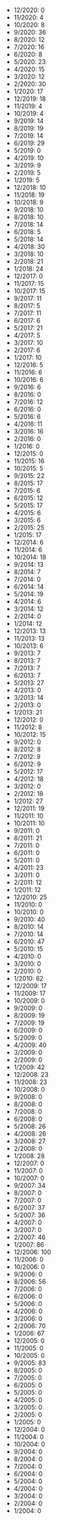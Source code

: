 *  12/2020: 0
*  11/2020: 4
*  10/2020: 8
*  9/2020: 36
*  8/2020: 12
*  7/2020: 16
*  6/2020: 8
*  5/2020: 23
*  4/2020: 15
*  3/2020: 12
*  2/2020: 30
*  1/2020: 17
*  12/2019: 18
*  11/2019: 4
*  10/2019: 4
*  9/2019: 14
*  8/2019: 19
*  7/2019: 14
*  6/2019: 29
*  5/2019: 0
*  4/2019: 10
*  3/2019: 9
*  2/2019: 5
*  1/2019: 5
*  12/2018: 10
*  11/2018: 19
*  10/2018: 9
*  9/2018: 10
*  8/2018: 10
*  7/2018: 14
*  6/2018: 5
*  5/2018: 14
*  4/2018: 30
*  3/2018: 10
*  2/2018: 21
*  1/2018: 24
*  12/2017: 0
*  11/2017: 15
*  10/2017: 15
*  9/2017: 11
*  8/2017: 5
*  7/2017: 11
*  6/2017: 6
*  5/2017: 21
*  4/2017: 5
*  3/2017: 10
*  2/2017: 6
*  1/2017: 10
*  12/2016: 5
*  11/2016: 6
*  10/2016: 6
*  9/2016: 6
*  8/2016: 0
*  7/2016: 12
*  6/2016: 0
*  5/2016: 6
*  4/2016: 11
*  3/2016: 16
*  2/2016: 0
*  1/2016: 0
*  12/2015: 0
*  11/2015: 16
*  10/2015: 5
*  9/2015: 22
*  8/2015: 17
*  7/2015: 6
*  6/2015: 12
*  5/2015: 17
*  4/2015: 6
*  3/2015: 6
*  2/2015: 25
*  1/2015: 17
*  12/2014: 6
*  11/2014: 6
*  10/2014: 18
*  9/2014: 13
*  8/2014: 7
*  7/2014: 0
*  6/2014: 14
*  5/2014: 19
*  4/2014: 6
*  3/2014: 12
*  2/2014: 0
*  1/2014: 12
*  12/2013: 13
*  11/2013: 13
*  10/2013: 6
*  9/2013: 7
*  8/2013: 7
*  7/2013: 7
*  6/2013: 7
*  5/2013: 27
*  4/2013: 0
*  3/2013: 14
*  2/2013: 0
*  1/2013: 21
*  12/2012: 0
*  11/2012: 8
*  10/2012: 15
*  9/2012: 0
*  8/2012: 8
*  7/2012: 9
*  6/2012: 9
*  5/2012: 17
*  4/2012: 18
*  3/2012: 0
*  2/2012: 18
*  1/2012: 27
*  12/2011: 19
*  11/2011: 10
*  10/2011: 10
*  9/2011: 0
*  8/2011: 21
*  7/2011: 0
*  6/2011: 0
*  5/2011: 0
*  4/2011: 23
*  3/2011: 0
*  2/2011: 12
*  1/2011: 12
*  12/2010: 25
*  11/2010: 0
*  10/2010: 0
*  9/2010: 40
*  8/2010: 14
*  7/2010: 14
*  6/2010: 47
*  5/2010: 15
*  4/2010: 0
*  3/2010: 0
*  2/2010: 0
*  1/2010: 62
*  12/2009: 17
*  11/2009: 17
*  10/2009: 0
*  9/2009: 0
*  8/2009: 19
*  7/2009: 19
*  6/2009: 0
*  5/2009: 0
*  4/2009: 40
*  3/2009: 0
*  2/2009: 0
*  1/2009: 42
*  12/2008: 23
*  11/2008: 23
*  10/2008: 0
*  9/2008: 0
*  8/2008: 0
*  7/2008: 0
*  6/2008: 0
*  5/2008: 26
*  4/2008: 26
*  3/2008: 27
*  2/2008: 0
*  1/2008: 28
*  12/2007: 0
*  11/2007: 0
*  10/2007: 0
*  9/2007: 34
*  8/2007: 0
*  7/2007: 0
*  6/2007: 37
*  5/2007: 36
*  4/2007: 0
*  3/2007: 0
*  2/2007: 46
*  1/2007: 86
*  12/2006: 100
*  11/2006: 0
*  10/2006: 0
*  9/2006: 0
*  8/2006: 56
*  7/2006: 0
*  6/2006: 0
*  5/2006: 0
*  4/2006: 0
*  3/2006: 0
*  2/2006: 70
*  1/2006: 67
*  12/2005: 0
*  11/2005: 0
*  10/2005: 0
*  9/2005: 83
*  8/2005: 0
*  7/2005: 0
*  6/2005: 0
*  5/2005: 0
*  4/2005: 0
*  3/2005: 0
*  2/2005: 0
*  1/2005: 0
*  12/2004: 0
*  11/2004: 0
*  10/2004: 0
*  9/2004: 0
*  8/2004: 0
*  7/2004: 0
*  6/2004: 0
*  5/2004: 0
*  4/2004: 0
*  3/2004: 0
*  2/2004: 0
*  1/2004: 0